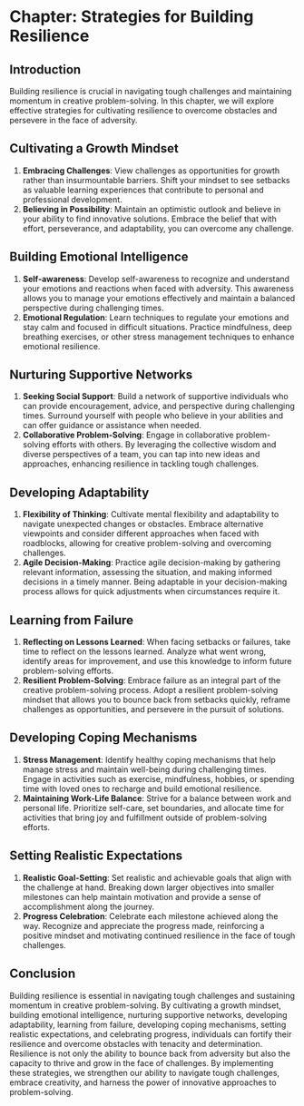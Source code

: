 Chapter: Strategies for Building Resilience
===========================================

Introduction
------------

Building resilience is crucial in navigating tough challenges and maintaining momentum in creative problem-solving. In this chapter, we will explore effective strategies for cultivating resilience to overcome obstacles and persevere in the face of adversity.

Cultivating a Growth Mindset
----------------------------

1. **Embracing Challenges**: View challenges as opportunities for growth rather than insurmountable barriers. Shift your mindset to see setbacks as valuable learning experiences that contribute to personal and professional development.
2. **Believing in Possibility**: Maintain an optimistic outlook and believe in your ability to find innovative solutions. Embrace the belief that with effort, perseverance, and adaptability, you can overcome any challenge.

Building Emotional Intelligence
-------------------------------

1. **Self-awareness**: Develop self-awareness to recognize and understand your emotions and reactions when faced with adversity. This awareness allows you to manage your emotions effectively and maintain a balanced perspective during challenging times.
2. **Emotional Regulation**: Learn techniques to regulate your emotions and stay calm and focused in difficult situations. Practice mindfulness, deep breathing exercises, or other stress management techniques to enhance emotional resilience.

Nurturing Supportive Networks
-----------------------------

1. **Seeking Social Support**: Build a network of supportive individuals who can provide encouragement, advice, and perspective during challenging times. Surround yourself with people who believe in your abilities and can offer guidance or assistance when needed.
2. **Collaborative Problem-Solving**: Engage in collaborative problem-solving efforts with others. By leveraging the collective wisdom and diverse perspectives of a team, you can tap into new ideas and approaches, enhancing resilience in tackling tough challenges.

Developing Adaptability
-----------------------

1. **Flexibility of Thinking**: Cultivate mental flexibility and adaptability to navigate unexpected changes or obstacles. Embrace alternative viewpoints and consider different approaches when faced with roadblocks, allowing for creative problem-solving and overcoming challenges.
2. **Agile Decision-Making**: Practice agile decision-making by gathering relevant information, assessing the situation, and making informed decisions in a timely manner. Being adaptable in your decision-making process allows for quick adjustments when circumstances require it.

Learning from Failure
---------------------

1. **Reflecting on Lessons Learned**: When facing setbacks or failures, take time to reflect on the lessons learned. Analyze what went wrong, identify areas for improvement, and use this knowledge to inform future problem-solving efforts.
2. **Resilient Problem-Solving**: Embrace failure as an integral part of the creative problem-solving process. Adopt a resilient problem-solving mindset that allows you to bounce back from setbacks quickly, reframe challenges as opportunities, and persevere in the pursuit of solutions.

Developing Coping Mechanisms
----------------------------

1. **Stress Management**: Identify healthy coping mechanisms that help manage stress and maintain well-being during challenging times. Engage in activities such as exercise, mindfulness, hobbies, or spending time with loved ones to recharge and build emotional resilience.
2. **Maintaining Work-Life Balance**: Strive for a balance between work and personal life. Prioritize self-care, set boundaries, and allocate time for activities that bring joy and fulfillment outside of problem-solving efforts.

Setting Realistic Expectations
------------------------------

1. **Realistic Goal-Setting**: Set realistic and achievable goals that align with the challenge at hand. Breaking down larger objectives into smaller milestones can help maintain motivation and provide a sense of accomplishment along the journey.
2. **Progress Celebration**: Celebrate each milestone achieved along the way. Recognize and appreciate the progress made, reinforcing a positive mindset and motivating continued resilience in the face of tough challenges.

Conclusion
----------

Building resilience is essential in navigating tough challenges and sustaining momentum in creative problem-solving. By cultivating a growth mindset, building emotional intelligence, nurturing supportive networks, developing adaptability, learning from failure, developing coping mechanisms, setting realistic expectations, and celebrating progress, individuals can fortify their resilience and overcome obstacles with tenacity and determination. Resilience is not only the ability to bounce back from adversity but also the capacity to thrive and grow in the face of challenges. By implementing these strategies, we strengthen our ability to navigate tough challenges, embrace creativity, and harness the power of innovative approaches to problem-solving.
